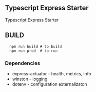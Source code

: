 ## Typescript Express Starter
Typescript Express Starter

## BUILD
```
  npm run build # to build
  npm run prod  # to run
```

### Dependencies

* express-actuator - health, metrics, info
* winston - logging
* dotenv  - configuration externalizaton